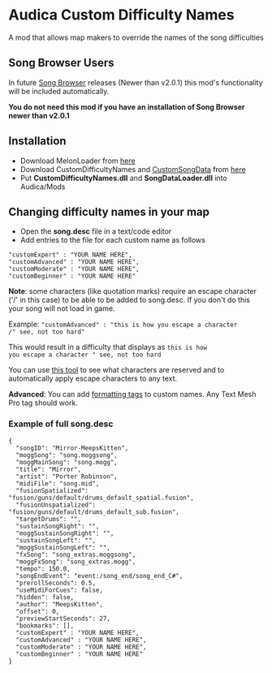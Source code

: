 # Audica Custom Difficulty Names
A mod that allows map makers to override the names of the song difficulties

## Song Browser Users
In future [Song Browser](https://github.com/octoberU/SongBrowser) releases (Newer than v2.0.1) this mod's functionality will be included automatically.

<b>You do not need this mod if you have an installation of Song Browser newer than v2.0.1</b>

## Installation
* Download MelonLoader from [here](https://github.com/HerpDerpinstine/MelonLoader/releases/latest)
* Download CustomDifficultyNames and [CustomSongData](https://github.com/MeepsKitten/CustomSongDataLoader) from [here](https://github.com/meepsalot69/Audica-CustomDifficultyNames/releases/latest)
* Put **CustomDifficultyNames.dll** and **SongDataLoader.dll** into Audica/Mods

## Changing difficulty names in your map
* Open the **song.desc** file in a text/code editor
* Add entries to the file for each custom name as follows
<pre><code>"customExpert" : "YOUR NAME HERE",
"customAdvanced" : "YOUR NAME HERE",
"customModerate" : "YOUR NAME HERE",
"customBeginner" : "YOUR NAME HERE"
</code></pre>

**Note**: some characters (like quotation marks) require an escape character ('/' in this case) to be able to be added to song.desc. If you don't do this your song will not load in game.

Example:
<code>"customAdvanced" : "this is how you escape a character /" see, not too hard"</code>

This would result in a difficulty that displays as <code>this is how you escape a character " see, not too hard</code>

You can use [this tool](https://www.freeformatter.com/json-escape.html) to see what characters are reserved and to automatically apply escape characters to any text.

**Advanced**: You can add [formatting tags](http://digitalnativestudios.com/textmeshpro/docs/rich-text/) to custom names. Any Text Mesh Pro tag should work.

### Example of full song.desc
<pre><code>{
  "songID": "Mirror-MeepsKitten",
  "moggSong": "song.moggsong",
  "moggMainSong": "song.mogg",
  "title": "Mirror",
  "artist": "Porter Robinson",
  "midiFile": "song.mid",
  "fusionSpatialized": "fusion/guns/default/drums_default_spatial.fusion",
  "fusionUnspatialized": "fusion/guns/default/drums_default_sub.fusion",
  "targetDrums": "",
  "sustainSongRight": "",
  "moggSustainSongRight": "",
  "sustainSongLeft": "",
  "moggSustainSongLeft": "",
  "fxSong": "song_extras.moggsong",
  "moggFxSong": "song_extras.mogg",
  "tempo": 150.0,
  "songEndEvent": "event:/song_end/song_end_C#",
  "prerollSeconds": 0.5,
  "useMidiForCues": false,
  "hidden": false,
  "author": "MeepsKitten",
  "offset": 0,
  "previewStartSeconds": 27,
  "bookmarks": [],
  "customExpert" : "YOUR NAME HERE",
  "customAdvanced" : "YOUR NAME HERE",
  "customModerate" : "YOUR NAME HERE",
  "customBeginner" : "YOUR NAME HERE"
}
</code></pre>
